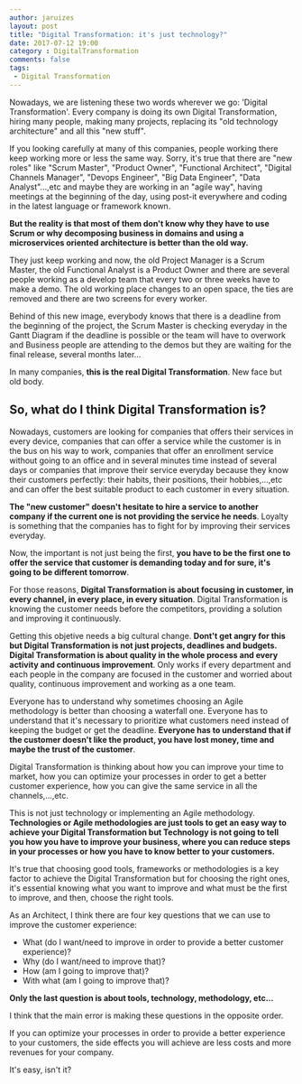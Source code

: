 ```yaml
---
author: jaruizes
layout: post
title: "Digital Transformation: it's just technology?"
date: 2017-07-12 19:00
category : DigitalTransformation
comments: false
tags:
 - Digital Transformation
---
```


Nowadays, we are listening these two words wherever we go: 'Digital Transformation'. Every company is doing its own Digital Transformation, hiring many people, making many projects, replacing its "old technology architecture" and all this "new stuff".

If you looking carefully at many of this companies, people working there keep working more or less the same way. Sorry, it's true that there are "new roles" like "Scrum Master", "Product Owner", "Functional Architect", "Digital Channels Manager", "Devops Engineer", "Big Data Engineer", "Data Analyst"...,etc and maybe they are working in an "agile way", having meetings at the beginning of the day, using post-it everywhere and coding in the latest language or framework known.

__But the reality is that most of them don't know why they have to use Scrum or why decomposing business in domains and using a microservices oriented architecture is better than the old way.__

They just keep working and now, the old Project Manager is a Scrum Master, the old Functional Analyst is a Product Owner and there are several people working as a develop team that every two or three weeks have to make a demo. The old working place changes to an open space, the ties are removed and there are two screens for every worker.

Behind of this new image, everybody knows that there is a deadline from the beginning of the project, the Scrum Master is checking everyday in the Gantt Diagram if the deadline is possible or the team will have to overwork and Business people are attending to the demos but they are waiting for the final release, several months later...

In many companies, __this is the real Digital Transformation__. New face but old body.

## So, what do I think Digital Transformation is?

Nowadays, customers are looking for companies that offers their services in every device, companies that can offer a service while the customer is in the bus on his way to work, companies that offer an enrollment service without going to an office and in several minutes time instead of several days or companies that improve their service everyday because they know their customers perfectly: their habits, their positions, their hobbies,...,etc and can offer the best suitable product to each customer in every situation.

__The "new customer" doesn't hesitate to hire a service to another company if the current one is not providing the service he needs__. Loyalty is something that the companies has to fight for by improving their services everyday.

Now, the important is not just being the first, __you have to be the first one to offer the service that customer is demanding today and for sure, it's going to be different tomorrow__.

For those reasons, __Digital Transformation is about focusing in customer, in every channel, in every place, in every situation__. Digital Transformation is knowing the customer needs before the competitors, providing a solution and improving it continuously.

Getting this objetive needs a big cultural change. __Dont't get angry for this but Digital Transformation is not just projects, deadlines and budgets.
Digital Transformation is about quality in the whole process and every activity and continuous improvement__. Only works if every department and each people in the company are focused in
the customer and worried about quality, continuous improvement and working as a one team.

Everyone has to understand why sometimes choosing an Agile methodology is better than choosing a waterfall one. Everyone has to understand that it's necessary to prioritize what
customers need instead of keeping the budget or get the deadline. __Everyone has to understand that if the customer doesn't like the product, you have lost money, time and maybe
the trust of the customer__.

Digital Transformation is thinking about how you can improve your time to market, how you can optimize your processes in order to get a better customer experience, how you can give the same service in all the channels,...,etc.

This is not just technology or implementing an Agile methodology. __Technologies or Agile methodologies are just tools to get an easy way to achieve your Digital Transformation
but Technology is not going to tell you how you have to improve your business, where you can reduce steps in your processes or how you have to know better to your customers.__

It's true that choosing good tools, frameworks or methodologies is a key factor to achieve the Digital Transformation but for choosing the right ones, it's essential knowing
what you want to improve and what must be the first to improve, and then, choose the right tools.

As an Architect, I think there are four key questions that we can use to improve the customer experience:

- What (do I want/need to improve in order to provide a better customer experience)?
- Why (do I want/need to improve that)?
- How (am I going to improve that)?
- With what (am I going to improve that)?

__Only the last question is about tools, technology, methodology, etc...__

I think that the main error is making these questions in the opposite order.

If you can optimize your processes in order to provide a better experience to your customers, the side effects you will achieve are less costs and more revenues for your company.

It's easy, isn't it?